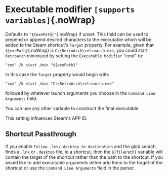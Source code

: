 # Executable modifier `[supports variables]`{.noWrap}

Defaults to `"${exePath}"`{.noWrap} if unset. This field can be used to prepend or append desired characters to the executable which will be added to the Steam shortcut's `Target` property. For example, given that `${exePath}`{.noWrap} is `C:\RetroArch\retroarch.exe`, you could start `Retroarch` minimized by setting the `Executable Modifier` "cmd" to:

```
"cmd" /k start /min "${exePath}"
```

In this case the `Target` property would begin with:
```
"cmd" /k start /min "C:\RetroArch\retroarch.exe"
```
followed by whatever launch arguments you choose in the `Command Line Arguments` field.

You can use any other variable to construct the final executable.

This setting influences Steam's APP ID.

## Shortcut Passthrough

If you enable `Follow .lnk/.desktop to destination` and the glob search finds a `.lnk` or `.desktop` file, ie a shortcut, then the `${filePath}` variable will contain the target of the shortcut rather than the path to the shortcut. If you would like to add executable arguments either add them to the target of the shortcut or use the `Command Line Arguments` field in the parser.

